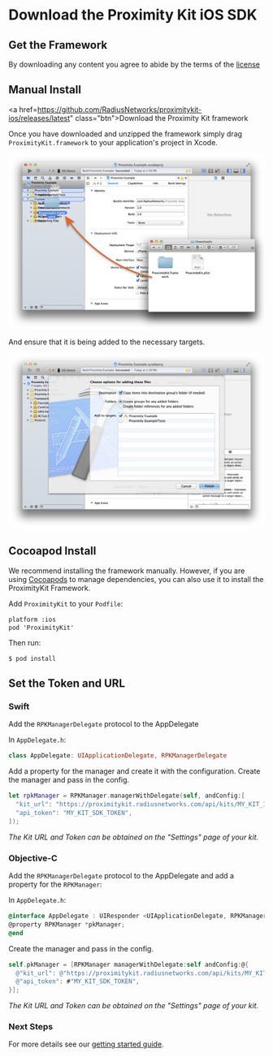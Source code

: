 # Download the Proximity Kit iOS SDK

## Get the Framework


By downloading any content you agree to abide by the terms of the [license](license)

## Manual Install

<a href=https://github.com/RadiusNetworks/proximitykit-ios/releases/latest" class="btn">Download the Proximity Kit framework</a>

Once you have downloaded and unzipped the framework simply drag `ProximityKit.framework` to your application's project in Xcode.

![Drag framework into Xcode screenshot](xcode-drag-framework.png)

And ensure that it is being added to the necessary targets.

![Confirm Add File Screenshot](xcode-confirm-add-files.png)

## Cocoapod Install

We recommend installing the framework manually. However, if you are using [Cocoapods](http://cocoapods.org) to manage dependencies, you can also use it to install the ProximityKit Framework.

Add `ProximityKit` to your `Podfile`:

```
platform :ios
pod 'ProximityKit'
```

Then run:

```
$ pod install
```

## Set the Token and URL

### Swift

Add the `RPKManagerDelegate` protocol to the AppDelegate

In `AppDelegate.h`:

```swift
class AppDelegate: UIApplicationDelegate, RPKManagerDelegate
```

Add a property for the manager and create it with the configuration. Create the manager and pass in the config.

```swift
let rpkManager = RPKManager.managerWithDelegate(self, andConfig:[
  "kit_url": "https://proximitykit.radiusnetworks.com/api/kits/MY_KIT_ID",
  "api_token": "MY_KIT_SDK_TOKEN",
]);
```

_The Kit URL and Token can be obtained on the "Settings" page of your kit._

### Objective-C

Add the `RPKManagerDelegate` protocol to the AppDelegate and add a property for the `RPKManager`:

In `AppDelegate.h`:

```objective-c
@interface AppDelegate : UIResponder <UIApplicationDelegate, RPKManagerDelegate>
@property RPKManager *pkManager;
@end
```

Create the manager and pass in the config.

```objective-c
self.pkManager = [RPKManager managerWithDelegate:self andConfig:@{
  @"kit_url": @"https://proximitykit.radiusnetworks.com/api/kits/MY_KIT_ID",
  @"api_token": #"MY_KIT_SDK_TOKEN",
}];
```

_The Kit URL and Token can be obtained on the "Settings" page of your kit._

### Next Steps

For more details see our [getting started guide](getting-started).


